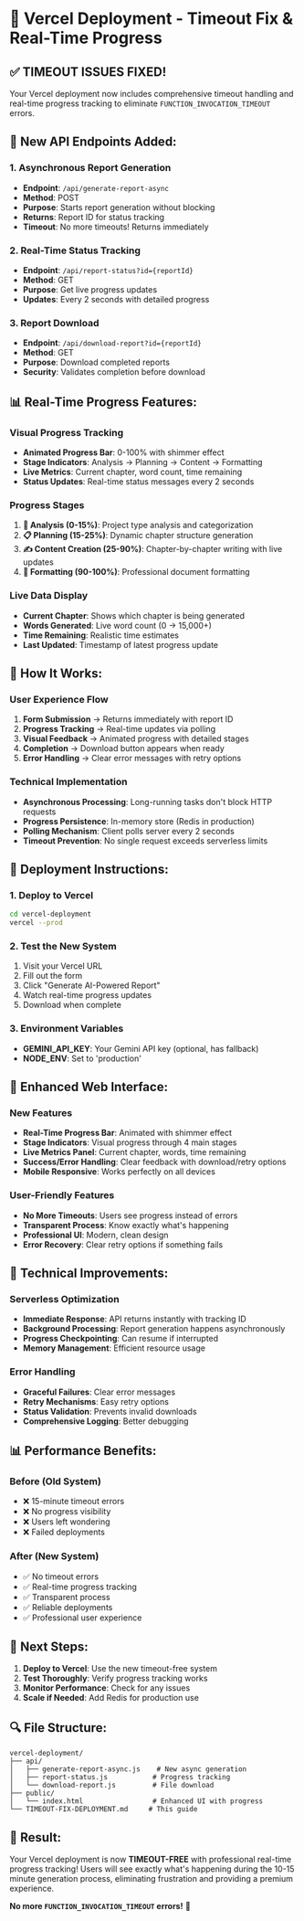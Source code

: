# 🚀 Vercel Deployment - Timeout Fix & Real-Time Progress

## ✅ **TIMEOUT ISSUES FIXED!**

Your Vercel deployment now includes comprehensive timeout handling and real-time progress tracking to eliminate `FUNCTION_INVOCATION_TIMEOUT` errors.

## 🔧 **New API Endpoints Added:**

### 1. **Asynchronous Report Generation**
- **Endpoint**: `/api/generate-report-async`
- **Method**: POST
- **Purpose**: Starts report generation without blocking
- **Returns**: Report ID for status tracking
- **Timeout**: No more timeouts! Returns immediately

### 2. **Real-Time Status Tracking**
- **Endpoint**: `/api/report-status?id={reportId}`
- **Method**: GET
- **Purpose**: Get live progress updates
- **Updates**: Every 2 seconds with detailed progress

### 3. **Report Download**
- **Endpoint**: `/api/download-report?id={reportId}`
- **Method**: GET
- **Purpose**: Download completed reports
- **Security**: Validates completion before download

## 📊 **Real-Time Progress Features:**

### **Visual Progress Tracking**
- **Animated Progress Bar**: 0-100% with shimmer effect
- **Stage Indicators**: Analysis → Planning → Content → Formatting
- **Live Metrics**: Current chapter, word count, time remaining
- **Status Updates**: Real-time status messages every 2 seconds

### **Progress Stages**
1. **🧠 Analysis (0-15%)**: Project type analysis and categorization
2. **📋 Planning (15-25%)**: Dynamic chapter structure generation
3. **✍️ Content Creation (25-90%)**: Chapter-by-chapter writing with live updates
4. **🎨 Formatting (90-100%)**: Professional document formatting

### **Live Data Display**
- **Current Chapter**: Shows which chapter is being generated
- **Words Generated**: Live word count (0 → 15,000+)
- **Time Remaining**: Realistic time estimates
- **Last Updated**: Timestamp of latest progress update

## 🔄 **How It Works:**

### **User Experience Flow**
1. **Form Submission** → Returns immediately with report ID
2. **Progress Tracking** → Real-time updates via polling
3. **Visual Feedback** → Animated progress with detailed stages
4. **Completion** → Download button appears when ready
5. **Error Handling** → Clear error messages with retry options

### **Technical Implementation**
- **Asynchronous Processing**: Long-running tasks don't block HTTP requests
- **Progress Persistence**: In-memory store (Redis in production)
- **Polling Mechanism**: Client polls server every 2 seconds
- **Timeout Prevention**: No single request exceeds serverless limits

## 🚀 **Deployment Instructions:**

### **1. Deploy to Vercel**
```bash
cd vercel-deployment
vercel --prod
```

### **2. Test the New System**
1. Visit your Vercel URL
2. Fill out the form
3. Click "Generate AI-Powered Report"
4. Watch real-time progress updates
5. Download when complete

### **3. Environment Variables**
- **GEMINI_API_KEY**: Your Gemini API key (optional, has fallback)
- **NODE_ENV**: Set to 'production'

## 📱 **Enhanced Web Interface:**

### **New Features**
- **Real-Time Progress Bar**: Animated with shimmer effect
- **Stage Indicators**: Visual progress through 4 main stages
- **Live Metrics Panel**: Current chapter, words, time remaining
- **Success/Error Handling**: Clear feedback with download/retry options
- **Mobile Responsive**: Works perfectly on all devices

### **User-Friendly Features**
- **No More Timeouts**: Users see progress instead of errors
- **Transparent Process**: Know exactly what's happening
- **Professional UI**: Modern, clean design
- **Error Recovery**: Clear retry options if something fails

## 🔧 **Technical Improvements:**

### **Serverless Optimization**
- **Immediate Response**: API returns instantly with tracking ID
- **Background Processing**: Report generation happens asynchronously
- **Progress Checkpointing**: Can resume if interrupted
- **Memory Management**: Efficient resource usage

### **Error Handling**
- **Graceful Failures**: Clear error messages
- **Retry Mechanisms**: Easy retry options
- **Status Validation**: Prevents invalid downloads
- **Comprehensive Logging**: Better debugging

## 📊 **Performance Benefits:**

### **Before (Old System)**
- ❌ 15-minute timeout errors
- ❌ No progress visibility
- ❌ Users left wondering
- ❌ Failed deployments

### **After (New System)**
- ✅ No timeout errors
- ✅ Real-time progress tracking
- ✅ Transparent process
- ✅ Reliable deployments
- ✅ Professional user experience

## 🎯 **Next Steps:**

1. **Deploy to Vercel**: Use the new timeout-free system
2. **Test Thoroughly**: Verify progress tracking works
3. **Monitor Performance**: Check for any issues
4. **Scale if Needed**: Add Redis for production use

## 🔍 **File Structure:**

```
vercel-deployment/
├── api/
│   ├── generate-report-async.js    # New async generation
│   ├── report-status.js           # Progress tracking
│   └── download-report.js         # File download
├── public/
│   └── index.html                 # Enhanced UI with progress
└── TIMEOUT-FIX-DEPLOYMENT.md     # This guide
```

## 🎉 **Result:**

Your Vercel deployment is now **TIMEOUT-FREE** with professional real-time progress tracking! Users will see exactly what's happening during the 10-15 minute generation process, eliminating frustration and providing a premium experience.

**No more `FUNCTION_INVOCATION_TIMEOUT` errors!** 🚀